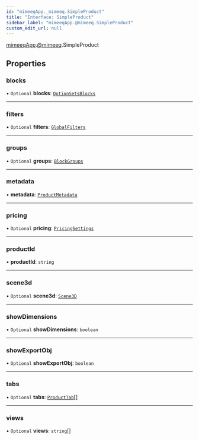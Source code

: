 ```yaml
---
id: "mimeeqApp._mimeeq.SimpleProduct"
title: "Interface: SimpleProduct"
sidebar_label: "mimeeqApp.@mimeeq.SimpleProduct"
custom_edit_url: null
---
```


[mimeeqApp](../modules/mimeeqApp.md).[@mimeeq](../namespaces/mimeeqApp._mimeeq.md).SimpleProduct

## Properties

### blocks

• `Optional` **blocks**: [`OptionSetsBlocks`](../namespaces/mimeeqApp._mimeeq.md#optionsetsblocks)

___

### filters

• `Optional` **filters**: [`GlobalFilters`](../namespaces/mimeeqApp._mimeeq.md#globalfilters)

___

### groups

• `Optional` **groups**: [`BlockGroups`](../namespaces/mimeeqApp._mimeeq.md#blockgroups)

___

### metadata

• **metadata**: [`ProductMetadata`](mimeeqApp._mimeeq.ProductMetadata.md)

___

### pricing

• `Optional` **pricing**: [`PricingSettings`](mimeeqApp._mimeeq.PricingSettings.md)

___

### productId

• **productId**: `string`

___

### scene3d

• `Optional` **scene3d**: [`Scene3D`](mimeeqApp._mimeeq.Scene3D.md)

___

### showDimensions

• `Optional` **showDimensions**: `boolean`

___

### showExportObj

• `Optional` **showExportObj**: `boolean`

___

### tabs

• `Optional` **tabs**: [`ProductTab`](mimeeqApp._mimeeq.ProductTab.md)[]

___

### views

• `Optional` **views**: `string`[]
